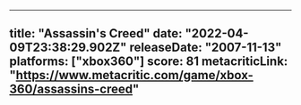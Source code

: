 
---
title: "Assassin's Creed"
date: "2022-04-09T23:38:29.902Z"
releaseDate: "2007-11-13"
platforms: ["xbox360"]
score: 81
metacriticLink: "https://www.metacritic.com/game/xbox-360/assassins-creed"
---
